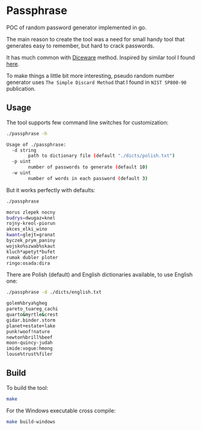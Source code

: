 # Passphrase

POC of random password generator implemented in go.

The main reason to create the tool was a need for small handy tool that generates easy to remember, but hard to crack passwords.

It has much common with [Diceware](https://en.wikipedia.org/wiki/Diceware) method. Inspired by similar tool I found [here](https://ipsec.pl/passphrase).

To make things a little bit more interesting, pseudo random number generator uses `The Simple Discard Method` that I found in `NIST SP800-90` publication.

## Usage

The tool supports few command line switches for customization:

```bash
./passphrase -h

Usage of ./passphrase:
  -d string
        path to dictionary file (default "./dicts/polish.txt")
  -p uint
        number of passwords to generate (default 10)
  -w uint
        number of words in each password (default 3)
```

But it works perfectly with defaults:

```bash
./passphrase

morus zlepek nocny
budrys=dwugaz=knel
rojny-kreol-piorun
akces_elki_wino
kwant=glejt=granat
byczek_prym_paniny
wojsko%szwab%skaut
kluch*apetyt*bufet
rumak dubler ploter
ringo:osada:dira
```

There are Polish (default) and English dictionaries available, to use English one:

```bash
./passphrase -d ./dicts/english.txt

golem%brya%gheg
pareto_tuareg_cachi
quarto&myrtle&crest
gidar.binder.storm
planet+estate+lake
punk!woof!nature
newton%brill%beef
moon-quincy-judah
imide:vogue:hmong
louse%trust%filer
```

## Build

To build the tool:

```bash
make
```

For the Windows executable cross compile:

```bash
make build-windows
```
